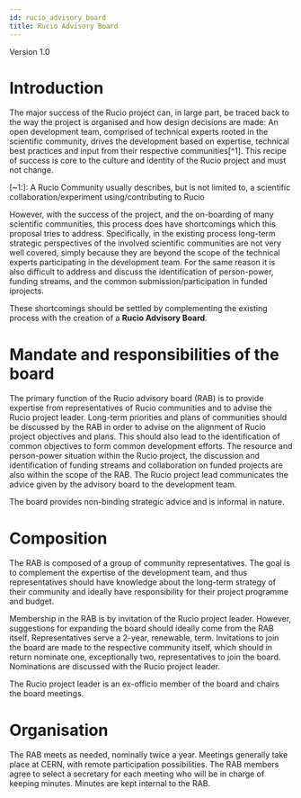 ```yaml
---
id: rucio_advisory_board
title: Rucio Advisory Board
---
```


Version 1.0

# Introduction

The major success of the Rucio project can, in large part, be traced back to the way 
the project is organised and how design decisions are made: An open development team, 
comprised of technical experts rooted in the scientific community, drives the 
development based on expertise, technical best practices and input from their 
respective communities[^1]. This recipe of success is core to the culture and identity 
of the Rucio project and must not change.

[~1:]: A Rucio Community usually describes, but is not limited to, a scientific collaboration/experiment using/contributing to Rucio


However, with the success of the project, and the on-boarding of many scientific 
communities, this process does have shortcomings which this proposal tries to address. 
Specifically, in the existing process long-term strategic perspectives of the 
involved scientific communities are not very well covered, simply because they are 
beyond the scope of the technical experts participating in the development team. For 
the same reason it is also difficult to address and discuss the identification of 
person-power, funding streams, and the common submission/participation in funded 
iprojects.

These shortcomings should be settled by complementing the existing process with the 
creation of a **Rucio Advisory Board**.

# Mandate and responsibilities of the board

The primary function of the Rucio advisory board (RAB) is to provide expertise from 
representatives of Rucio communities and to advise the Rucio project leader. 
Long-term priorities and plans of communities should be discussed by the RAB in 
order to advise on the alignment of Rucio project objectives and plans. This should 
also lead to the identification of common objectives to form common development 
efforts. The resource and person-power situation within the Rucio project, the 
discussion and identification of funding streams and collaboration on funded 
projects are also within the scope of the RAB. The Rucio project lead communicates 
the advice given by the advisory board to the development team.

The board provides non-binding strategic advice and is informal in nature.

# Composition

The RAB is composed of a group of community representatives. The goal is to 
complement the expertise of the development team, and thus representatives should 
have knowledge about the long-term strategy of their community and ideally have 
responsibility for their project programme and budget.

Membership in the RAB is by invitation of the Rucio project leader. However, 
suggestions for expanding the board should ideally come from the RAB itself. 
Representatives serve a 2-year, renewable, term. Invitations to join the board 
are made to the respective community itself, which should in return nominate one, 
exceptionally two, representatives to join the board. Nominations are discussed 
with the Rucio project leader.

The Rucio project leader is an ex-officio member of the board and chairs the 
board meetings.

# Organisation

The RAB meets as needed, nominally twice a year. Meetings generally take place 
at CERN, with remote participation possibilities. The RAB members agree to 
select a secretary for each meeting who will be in charge of keeping minutes. 
Minutes are kept internal to the RAB.
